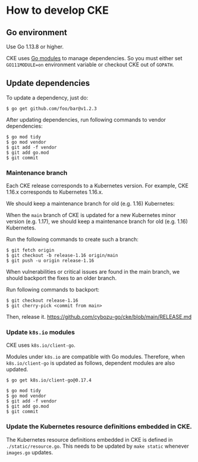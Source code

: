 How to develop CKE
==================

## Go environment

Use Go 1.13.8 or higher.

CKE uses [Go modules](https://github.com/golang/go/wiki/Modules) to manage dependencies.
So you must either set `GO111MODULE=on` environment variable or checkout CKE out of `GOPATH`.

## Update dependencies

To update a dependency, just do:

```console
$ go get github.com/foo/bar@v1.2.3
```

After updating dependencies, run following commands to vendor dependencies:

```console
$ go mod tidy
$ go mod vendor
$ git add -f vendor
$ git add go.mod
$ git commit
```

### Maintenance branch

Each CKE release corresponds to a Kubernetes version.
For example, CKE 1.16.x corresponds to Kubernetes 1.16.x.

We should keep a maintenance branch for old (e.g. 1.16) Kubernetes:

When the `main` branch of CKE is updated for a new Kubernetes minor version (e.g. 1.17),
we should keep a maintenance branch for old (e.g. 1.16) Kubernetes.

Run the following commands to create such a branch:

```console
$ git fetch origin
$ git checkout -b release-1.16 origin/main
$ git push -u origin release-1.16
```

When vulnerabilities or critical issues are found in the main branch, 
we should backport the fixes to an older branch.

Run following commands to backport:

```
$ git checkout release-1.16
$ git cherry-pick <commit from main>
```

Then, release it. 
https://github.com/cybozu-go/cke/blob/main/RELEASE.md

### Update `k8s.io` modules

CKE uses `k8s.io/client-go`.

Modules under `k8s.io` are compatible with Go modules.
Therefore, when `k8s.io/client-go` is updated as follows, dependent modules are also updated.

```console
$ go get k8s.io/client-go@0.17.4

$ go mod tidy
$ go mod vendor
$ git add -f vendor
$ git add go.mod
$ git commit
```

### Update the Kubernetes resource definitions embedded in CKE.

The Kubernetes resource definitions embedded in CKE is defined in `./static/resource.go`.
This needs to be updated by `make static` whenever `images.go` updates.

